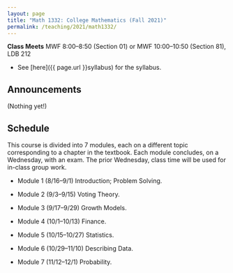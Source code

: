 ```yaml
---
layout: page
title: "Math 1332: College Mathematics (Fall 2021)"
permalink: /teaching/2021/math1332/
---
```


**Class Meets**  MWF 8:00–8:50 (Section 01) or MWF 10:00–10:50 (Section 81), LDB 212

* See [here]({{ page.url }}syllabus) for the syllabus.

Announcements
-------------

(Nothing yet!)


Schedule
--------

This course is divided into 7 modules, each on a different topic corresponding to a chapter in the textbook. Each module concludes, on a Wednesday, with an exam. The prior Wednesday, class time will be used for in-class group work.

* Module 1 (8/16–9/1) Introduction; Problem Solving.

* Module 2 (9/3–9/15) Voting Theory.

* Module 3 (9/17–9/29) Growth Models.

* Module 4 (10/1–10/13) Finance.

* Module 5 (10/15–10/27) Statistics.

* Module 6 (10/29–11/10) Describing Data.

* Module 7 (11/12–12/1) Probability.

